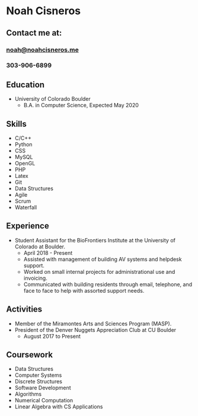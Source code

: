 # Noah Cisneros
## Contact me at:
### noah@noahcisneros.me
### 303-906-6899


## Education

* University of Colorado Boulder
  * B.A. in Computer Science, Expected May 2020


## Skills

- C/C++
- Python
- CSS
- MySQL
- OpenGL
- PHP
- Latex
- Git
- Data Structures
- Agile
- Scrum
- Waterfall

## Experience

* Student Assistant for the BioFrontiers Institute at the University of Colorado at Boulder.
  * April 2018 - Present
  * Assisted with management of building AV systems and helpdesk support.
  * Worked on small internal projects for administrational use and invoicing.
  * Communicated with building residents through email, telephone, and face to face to help with assorted support needs.


## Activities

* Member of the Miramontes Arts and Sciences Program (MASP).
* President of the Denver Nuggets Appreciation Club at CU Boulder
  * August 2017 to Present

## Coursework

- Data Structures
- Computer Systems
- Discrete Structures
- Software Development
- Algorithms
- Numerical Computation
- Linear Algebra with CS Applications

